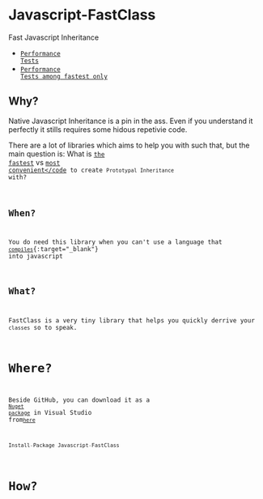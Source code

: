 Javascript-FastClass
====================

Fast Javascript Inheritance 

*  <a href="http://jsperf.com/js-inheritance-performance/25" target="_blank"><code>Performance Tests</code></a>
*  <a href="http://jsperf.com/js-inheritance-performance/26" target="_blank"><code>Performance Tests among fastest only</code></a>

## Why?
Native Javascript Inheritance is a pin in the ass. Even if you understand it perfectly it stills requires some hidous repetivie code.

There are a lot of libraries which aims to help you with such that, but the main question is:
What is <a href="http://jsperf.com/js-inheritance-performance/25" target="_blank"><code>the fastest</code></a> vs <a target="_blank" href="https://github.com/njoubert/inheritance.js/blob/master/INHERITANCE.md"><code>most convenient</code</a> to create `Prototypal Inheritance` with?

## When?
You do need this library when you can't use a language that [`compiles`](https://github.com/jashkenas/coffee-script/wiki/List-of-languages-that-compile-to-JS){:target="_blank"} into javascript

## What?
FastClass is a very tiny library that helps you quickly derrive your `classes` so to speak.


# Where?
Beside GitHub, you can download it as a <a href="http://nuget.org/packages/Javascript-FastClass/" target="_blank"><code>Nuget package</code></a> in Visual Studio from<a href="http://nuget.org/packages/Javascript-FastClass/" target="_blank"><code>here</code></a>
```javascript
Install-Package Javascript-FastClass
```

# How?
